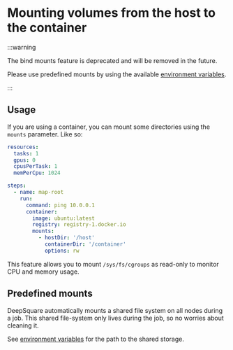 # Mounting volumes from the host to the container

:::warning

The bind mounts feature is deprecated and will be removed in the future.

Please use predefined mounts by using the available [environment variables](environment-variables).

:::

## Usage

If you are using a container, you can mount some directories using the `mounts` parameter. Like so:

```yaml title="Workflow"
resources:
  tasks: 1
  gpus: 0
  cpusPerTask: 1
  memPerCpu: 1024

steps:
  - name: map-root
    run:
      command: ping 10.0.0.1
      container:
        image: ubuntu:latest
        registry: registry-1.docker.io
        mounts:
          - hostDir: '/host'
            containerDir: '/container'
            options: rw
```

This feature allows you to mount `/sys/fs/cgroups` as read-only to monitor CPU and memory usage.

## Predefined mounts

DeepSquare automatically mounts a shared file system on all nodes during a job. This shared file-system only lives during the job, so no worries about cleaning it.

See [environment variables](environment-variables) for the path to the shared storage.
